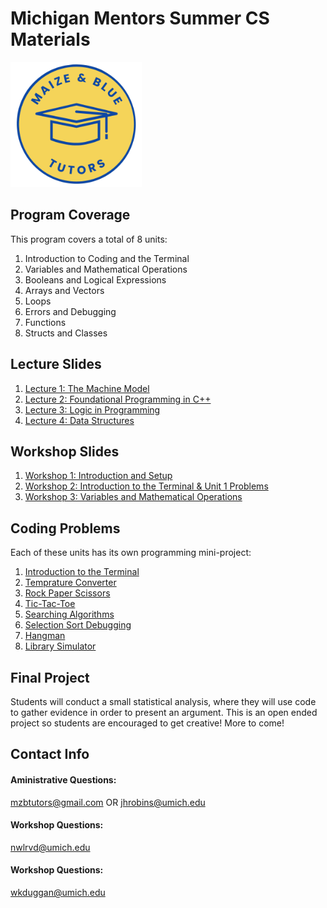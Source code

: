 # Michigan Mentors Summer CS Materials 
<img src="https://github.com/wkduggan-umich/MZB-Summer-CS/blob/main/img/MZB_4.png" width="210" height="200">

## Program Coverage
This program covers a total of 8 units:
  1. Introduction to Coding and the Terminal
  2. Variables and Mathematical Operations
  3. Booleans and Logical Expressions
  4. Arrays and Vectors
  5. Loops
  6. Errors and Debugging
  7. Functions
  8. Structs and Classes

## Lecture Slides
  1. [Lecture 1: The Machine Model](https://docs.google.com/presentation/d/1mRY-3_wxENKh_Prk3W170RcEuzlOdoJ6lz31FUCfmKk/edit)
  2. [Lecture 2: Foundational Programming in C++](https://docs.google.com/presentation/d/1SHf-8SsMBC5XO5kKpwEWT4nsTMzXxtrPTL_Clk87nWY/edit?usp=sharing)
  3. [Lecture 3: Logic in Programming](https://docs.google.com/presentation/d/1OeIhqbe2hM8VRz7ZCSuO5ZQmA_ykjw6eCvLp7Z2M2s4/edit?usp=sharing)
  4. [Lecture 4: Data Structures](https://docs.google.com/presentation/d/1Ai0iBkZcfj4W1swPHokshyyQQ3T97LbMuRWvziz-z_k/edit?usp=sharing)

## Workshop Slides
  1. [Workshop 1: Introduction and Setup](https://docs.google.com/presentation/d/14AtLAeN4iSMThM_QGga3vRavaI6sT9lhdM3gdqsr0tI/edit#slide=id.g274b99b4db4_1_155)
  2. [Workshop 2: Introduction to the Terminal & Unit 1 Problems](https://docs.google.com/presentation/d/1XY3HiVy3atMA8rY1ZqzJAkba65fw3vUdQKjH8fhgJ1c/edit#slide=id.g2e8a8016937_0_130)
  3. [Workshop 3: Variables and Mathematical Operations](https://docs.google.com/presentation/d/1KlHJ_wAPlQNDYkgBq1FOPhlas6KYDp7CJfWuAnKrJzU/edit#slide=id.g2e9f6e00622_0_578)

## Coding Problems
Each of these units has its own programming mini-project:
  1. [Introduction to the Terminal](https://github.com/wkduggan-umich/MZB-Summer-CS/tree/main/Unit%201)
  2. [Temprature Converter](https://github.com/wkduggan-umich/MZB-Summer-CS/tree/main/Unit%202)
  3. [Rock Paper Scissors](https://github.com/wkduggan-umich/MZB-Summer-CS/tree/main/Unit%203)
  4. [Tic-Tac-Toe](https://github.com/wkduggan-umich/MZB-Summer-CS/tree/main/Unit%204)
  5. [Searching Algorithms](https://github.com/wkduggan-umich/MZB-Summer-CS/tree/main/Unit%205)
  6. [Selection Sort Debugging](https://github.com/wkduggan-umich/MZB-Summer-CS/tree/main/Unit%206)
  7. [Hangman](https://github.com/wkduggan-umich/MZB-Summer-CS/tree/main/Unit%207)
  8. [Library Simulator](https://github.com/wkduggan-umich/MZB-Summer-CS/tree/main/Unit%208)

## Final Project
Students will conduct a small statistical analysis, where they will use code to gather evidence in order to present an argument. This is an open ended project so students are encouraged to get creative! More to come!

## Contact Info
#### Aministrative Questions:
mzbtutors@gmail.com OR jhrobins@umich.edu
#### Workshop Questions:
nwlrvd@umich.edu
#### Workshop Questions:
wkduggan@umich.edu
